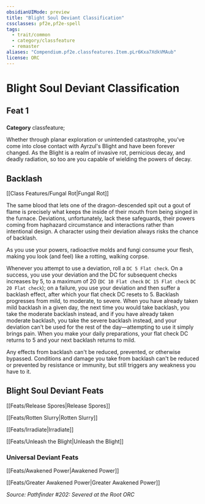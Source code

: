 ```yaml
---
obsidianUIMode: preview
title: "Blight Soul Deviant Classification"
cssclasses: pf2e,pf2e-spell
tags:
  - trait/common
  - category/classfeature
  - remaster
aliases: "Compendium.pf2e.classfeatures.Item.pLr6Kxa7XdkVMAub"
license: ORC
---
```

# Blight Soul Deviant Classification
## Feat 1
### 

**Category** classfeature; 




Whether through planar exploration or unintended catastrophe, you've come into close contact with Ayrzul's Blight and have been forever changed. As the Blight is a realm of invasive rot, pernicious decay, and deadly radiation, so too are you capable of wielding the powers of decay.

## Backlash

[[Class Features/Fungal Rot|Fungal Rot]]

The same blood that lets one of the dragon-descended spit out a gout of flame is precisely what keeps the inside of their mouth from being singed in the furnace. Deviations, unfortunately, lack these safeguards, their powers coming from haphazard circumstance and interactions rather than intentional design. A character using their deviation always risks the chance of backlash.

As you use your powers, radioactive molds and fungi consume your flesh, making you look (and feel) like a rotting, walking corpse.

Whenever you attempt to use a deviation, roll a `DC 5 Flat check`. On a success, you use your deviation and the DC for subsequent checks increases by 5, to a maximum of 20 (`DC 10 Flat check` `DC 15 Flat check` `DC 20 Flat check`); on a failure, you use your deviation and then suffer a backlash effect, after which your flat check DC resets to 5. Backlash progresses from mild, to moderate, to severe. When you have already taken mild backlash in a given day, the next time you would take backlash, you take the moderate backlash instead, and if you have already taken moderate backlash, you take the severe backlash instead, and your deviation can't be used for the rest of the day—attempting to use it simply brings pain. When you make your daily preparations, your flat check DC returns to 5 and your next backlash returns to mild.

Any effects from backlash can't be reduced, prevented, or otherwise bypassed. Conditions and damage you take from backlash can't be reduced or prevented by resistance or immunity, but still triggers any weakness you have to it.

## Blight Soul Deviant Feats

[[Feats/Release Spores|Release Spores]]

[[Feats/Rotten Slurry|Rotten Slurry]]

[[Feats/Irradiate|Irradiate]]

[[Feats/Unleash the Blight|Unleash the Blight]]

### Universal Deviant Feats

[[Feats/Awakened Power|Awakened Power]]

[[Feats/Greater Awakened Power|Greater Awakened Power]]

*Source: Pathfinder #202: Severed at the Root*
*ORC*